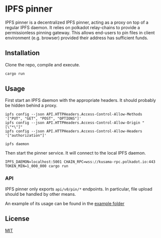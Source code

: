 # IPFS pinner

IPFS pinner is a decentralized IPFS pinner, acting as a proxy on top of a regular IPFS daemon.
It relies on polkadot relay-chains to provide a permissionless pinning gateway. This allows end-users to pin files in client environment (e.g. browser) provided their address has sufficient funds.

## Installation

Clone the repo, compile and execute.

```bash
cargo run
```

## Usage

First start an IPFS daemon with the appropriate headers. It should probably be hidden behind a proxy.

```shell
ipfs config --json API.HTTPHeaders.Access-Control-Allow-Methods '["PUT", "GET", "POST", "OPTIONS"]'
ipfs config --json API.HTTPHeaders.Access-Control-Allow-Origin "[\"*\"]"
ipfs config --json API.HTTPHeaders.Access-Control-Allow-Headers '["authorization"]'

ipfs daemon
```

Then start the pinner service. It will connect to the local IPFS daemon.

```shell
IPFS_DAEMON=localhost:5001 CHAIN_RPC=wss://kusama-rpc.polkadot.io:443 TOKEN_MIN=1_000_000 cargo run
```

### API

IPFS pinner only exports `api/v0/pin/*` endpoints. In particular, file upload should be handled by other means.

An example of its usage can be found in the [example folder](example/)

## License

[MIT](https://choosealicense.com/licenses/mit/)